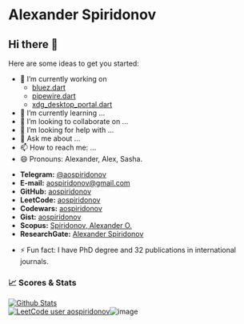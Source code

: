 # Alexander Spiridonov

## Hi there 👋

Here are some ideas to get you started:

- 🔭 I’m currently working on 
    - [bluez.dart](https://github.com/canonical/bluez.dart)
    - [pipewire.dart](https://github.com/aospiridonov/pipewire.dart)
    - [xdg_desktop_portal.dart](https://github.com/canonical/xdg_desktop_portal.dart)
- 🌱 I’m currently learning ...
- 👯 I’m looking to collaborate on ...
- 🤔 I’m looking for help with ...
- 💬 Ask me about ...
- 📫 How to reach me: ...
- 😄 Pronouns: Alexander, Alex, Sasha.
  
 + **Telegram:** [@aospiridonov](https://t.me/aospiridonov)   
 + **E-mail:** [aospiridonov@gmail.com](mailto:aospiridonov@gmail.com)  
 + **GitHub:** [aospiridonov](https://github.com/aospiridonov/)
 + **LeetCode:** [aospiridonov](https://leetcode.com/aospiridonov/) 
 + **Codewars:** [aospiridonov](https://www.codewars.com/users/aospiridonov/)  
 + **Gist:** [aospiridonov](https://gist.github.com/aospiridonov)    
 + **Scopus:** [Spiridonov, Alexander O.](https://www.scopus.com/authid/detail.uri?authorId=55587650900)
 + **ResearchGate:** [Alexander Spiridonov](https://www.researchgate.net/profile/Alexander-Spiridonov)
- ⚡ Fun fact: I have PhD degree and 32 publications in international journals.

### 📈 Scores & Stats  
  
[![Github Stats](https://github-readme-stats.vercel.app/api?username=aospiridonov&count_private=true&theme=default&show_icons=true)](https://github.com/aospiridonov)  
[![LeetCode user aospiridonov](https://img.shields.io/badge/dynamic/json?style=flat&labelColor=black&color=%23ffa116&label=Solved&query=solvedOverTotal&url=https%3A%2F%2Fleetcode-badge.vercel.app%2Fapi%2Fusers%2Faospiridonov&logo=leetcode&logoColor=yellow)](https://leetcode.com/aospiridonov/)![image](https://www.codewars.com/users/aospiridonov/badges/micro)
